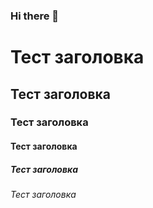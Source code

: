 ### Hi there 👋

# Тест заголовка
## Тест заголовка
### Тест заголовка
#### Тест заголовка
##### Тест заголовка
###### Тест заголовка

<!--
**Vik154/Vik154** is a ✨ _special_ ✨ repository because its `README.md` (this file) appears on your GitHub profile.

Here are some ideas to get you started:

- 🔭 I’m currently working on ...
- 🌱 I’m currently learning ...
- 👯 I’m looking to collaborate on ...
- 🤔 I’m looking for help with ...
- 💬 Ask me about ...
- 📫 How to reach me: ...
- 😄 Pronouns: ...
- ⚡ Fun fact: ...
-->
